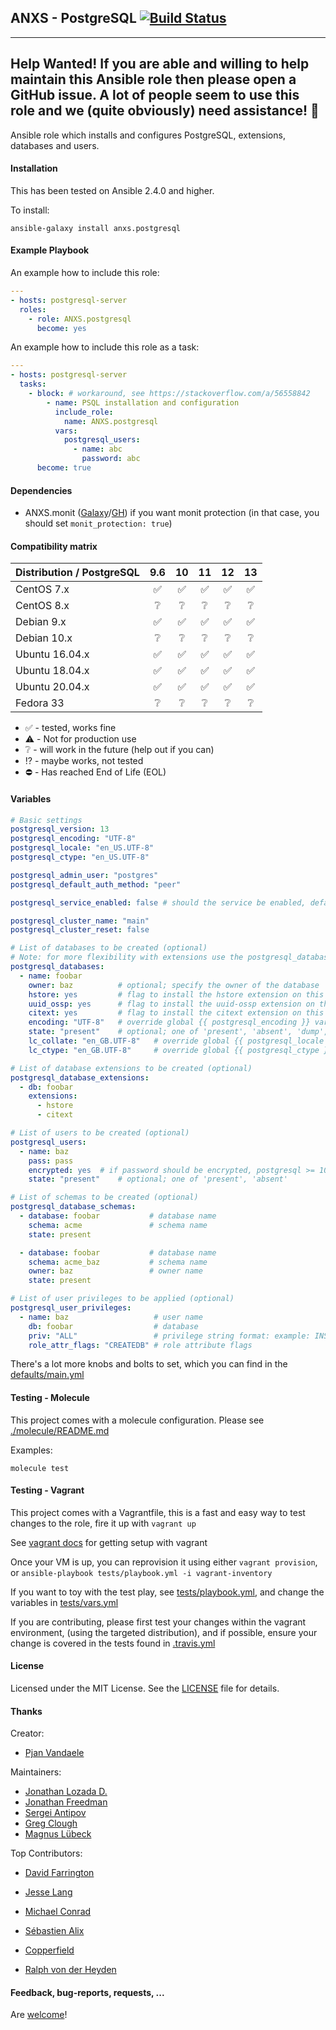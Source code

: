 ## ANXS - PostgreSQL [![Build Status](https://github.com/ANXS/postgresql/actions/workflows/ci.yml/badge.svg)](https://github.com/ANXS/postgresql/actions/workflows/ci.yml)

---
Help Wanted! If you are able and willing to help maintain this Ansible role then please open a GitHub issue. A lot of people seem to use this role and we (quite obviously) need assistance!
💖
---

Ansible role which installs and configures PostgreSQL, extensions, databases and users.


#### Installation

This has been tested on Ansible 2.4.0 and higher.

To install:

```
ansible-galaxy install anxs.postgresql
```

#### Example Playbook

An example how to include this role:

```yml
---
- hosts: postgresql-server
  roles:
    - role: ANXS.postgresql
      become: yes
```

An example how to include this role as a task:

```yml
---
- hosts: postgresql-server
  tasks:
    - block: # workaround, see https://stackoverflow.com/a/56558842
        - name: PSQL installation and configuration
          include_role:
            name: ANXS.postgresql
          vars:
            postgresql_users:
              - name: abc
                password: abc
      become: true
```

#### Dependencies

- ANXS.monit ([Galaxy](https://galaxy.ansible.com/list#/roles/502)/[GH](https://github.com/ANXS/monit)) if you want monit protection (in that case, you should set `monit_protection: true`)


#### Compatibility matrix

| Distribution / PostgreSQL | 9.6 | 10 | 11 | 12 | 13 |
| ------------------------- |:---:|:--:|:--:|:--:|:--:|
| CentOS 7.x     | :white_check_mark: | :white_check_mark: | :white_check_mark: | :white_check_mark: | :white_check_mark: |
| CentOS 8.x     | :grey_question:    | :grey_question:    | :grey_question:    | :grey_question:    | :grey_question:    |
| Debian 9.x     | :white_check_mark: | :white_check_mark: | :white_check_mark: | :white_check_mark: | :white_check_mark: |
| Debian 10.x    | :grey_question:    | :grey_question:    | :grey_question:    | :grey_question:    | :grey_question:    |
| Ubuntu 16.04.x | :white_check_mark: | :white_check_mark: | :white_check_mark: | :white_check_mark: | :white_check_mark: |
| Ubuntu 18.04.x | :white_check_mark: | :white_check_mark: | :white_check_mark: | :white_check_mark: | :white_check_mark: |
| Ubuntu 20.04.x | :white_check_mark: | :white_check_mark: | :white_check_mark: | :white_check_mark: | :white_check_mark: |
| Fedora 33      | :grey_question:    | :grey_question:    | :grey_question:    | :grey_question:    | :grey_question:    |

- :white_check_mark: - tested, works fine
- :warning: - Not for production use
- :grey_question: - will work in the future (help out if you can)
- :interrobang: - maybe works, not tested
- :no_entry: - Has reached End of Life (EOL)



#### Variables

```yaml
# Basic settings
postgresql_version: 13
postgresql_encoding: "UTF-8"
postgresql_locale: "en_US.UTF-8"
postgresql_ctype: "en_US.UTF-8"

postgresql_admin_user: "postgres"
postgresql_default_auth_method: "peer"

postgresql_service_enabled: false # should the service be enabled, default is true

postgresql_cluster_name: "main"
postgresql_cluster_reset: false

# List of databases to be created (optional)
# Note: for more flexibility with extensions use the postgresql_database_extensions setting.
postgresql_databases:
  - name: foobar
    owner: baz          # optional; specify the owner of the database
    hstore: yes         # flag to install the hstore extension on this database (yes/no)
    uuid_ossp: yes      # flag to install the uuid-ossp extension on this database (yes/no)
    citext: yes         # flag to install the citext extension on this database (yes/no)
    encoding: "UTF-8"   # override global {{ postgresql_encoding }} variable per database
    state: "present"    # optional; one of 'present', 'absent', 'dump', 'restore'
    lc_collate: "en_GB.UTF-8"   # override global {{ postgresql_locale }} variable per database
    lc_ctype: "en_GB.UTF-8"     # override global {{ postgresql_ctype }} variable per database

# List of database extensions to be created (optional)
postgresql_database_extensions:
  - db: foobar
    extensions:
      - hstore
      - citext

# List of users to be created (optional)
postgresql_users:
  - name: baz
    pass: pass
    encrypted: yes  # if password should be encrypted, postgresql >= 10 does only accepts encrypted passwords
    state: "present"    # optional; one of 'present', 'absent'

# List of schemas to be created (optional)
postgresql_database_schemas:
  - database: foobar           # database name
    schema: acme               # schema name
    state: present

  - database: foobar           # database name
    schema: acme_baz           # schema name
    owner: baz                 # owner name
    state: present

# List of user privileges to be applied (optional)
postgresql_user_privileges:
  - name: baz                   # user name
    db: foobar                  # database
    priv: "ALL"                 # privilege string format: example: INSERT,UPDATE/table:SELECT/anothertable:ALL
    role_attr_flags: "CREATEDB" # role attribute flags
```

There's a lot more knobs and bolts to set, which you can find in the [defaults/main.yml](./defaults/main.yml)


#### Testing - Molecule

This project comes with a molecule configuration. Please see [./molecule/README.md](./molecule/README.md)

Examples:

```
molecule test
```

#### Testing - Vagrant

This project comes with a Vagrantfile, this is a fast and easy way to test changes to the role, fire it up with `vagrant up`

See [vagrant docs](https://docs.vagrantup.com/v2/) for getting setup with vagrant

Once your VM is up, you can reprovision it using either `vagrant provision`, or `ansible-playbook tests/playbook.yml -i vagrant-inventory`

If you want to toy with the test play, see [tests/playbook.yml](./tests/playbook.yml), and change the variables in [tests/vars.yml](./tests/vars.yml)

If you are contributing, please first test your changes within the vagrant environment, (using the targeted distribution), and if possible, ensure your change is covered in the tests found in [.travis.yml](./.travis.yml)

#### License

Licensed under the MIT License. See the [LICENSE](./LICENSE) file for details.

#### Thanks

Creator:
- [Pjan Vandaele](https://github.com/pjan)

Maintainers:
- [Jonathan Lozada D.](https://github.com/jlozadad)
- [Jonathan Freedman](https://github.com/otakup0pe)
- [Sergei Antipov](https://github.com/UnderGreen)
- [Greg Clough](https://github.com/gclough)
- [Magnus Lübeck](https://github.com/maglub)

Top Contributors:
- [David Farrington](https://github.com/farridav)
- [Jesse Lang](https://github.com/jesselang)
- [Michael Conrad](https://github.com/MichaelConrad)
- [Sébastien Alix](https://github.com/sebalix)
- [Copperfield](https://github.com/Copperfield)

- [Ralph von der Heyden](https://github.com/ralph)


#### Feedback, bug-reports, requests, ...

Are [welcome](https://github.com/ANXS/postgresql/issues)!
